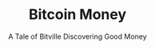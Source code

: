 ---
layout: books
title: Bitcoin Money
subtitle: A Tale of Bitville Discovering Good Money
essential: 
categories: ['non-technical']
authors: ['Michael Caras']
authors_twitter: ['https://twitter.com/thebitcoinrabbi']
excerpt: “This book is a crash course on the economics and ethics of Bitcoin and why it is important, conveyed intuitively with easy examples of children playing and exchanging. You really hit it home! “.
url: https://thebitcoinrabbi.com/bitcoin-money-book/
amazon_url: https://www.amazon.com/dp/0578490676/
---
